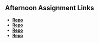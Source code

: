 ## Afternoon Assignment Links

* **[Repo](https://github.com/MeganHancock/day-one-site)**
* **[Repo](https://github.com/MeganHancock/cool-site)**
* **[Repo](https://github.com/MeganHancock/clone-site)**
* **[Repo](https://github.com/MeganHancock/clone-site-partner)**
